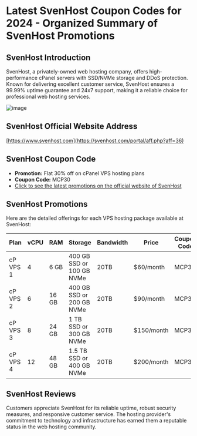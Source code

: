 # Latest SvenHost Coupon Codes for 2024 - Organized Summary of SvenHost Promotions

## SvenHost Introduction
SvenHost, a privately-owned web hosting company, offers high-performance cPanel servers with SSD/NVMe storage and DDoS protection. Known for delivering excellent customer service, SvenHost ensures a 99.99% uptime guarantee and 24x7 support, making it a reliable choice for professional web hosting services.

![image](https://github.com/pzletaunuu1/SvenHost/assets/167661812/c88b823f-d372-4cb1-ba7e-6ef8c10e3b77)

## SvenHost Official Website Address
[https://www.svenhost.com](https://svenhost.com/portal/aff.php?aff=36)

## SvenHost Coupon Code
- **Promotion:** Flat 30% off on cPanel VPS hosting plans
- **Coupon Code:** MCP30
- [Click to see the latest promotions on the official website of SvenHost](https://svenhost.com/portal/aff.php?aff=36)

## SvenHost Promotions
Here are the detailed offerings for each VPS hosting package available at SvenHost:

| Plan      | vCPU | RAM  | Storage               | Bandwidth   | Price      | Coupon Code | Link                                             |
|-----------|------|------|-----------------------|-------------|------------|-------------|--------------------------------------------------|
| cP VPS 1  | 4    | 6 GB | 400 GB SSD or 100 GB NVMe | 20TB      | $60/month  | MCP30       | [Order Now](https://svenhost.com/portal/aff.php?aff=36&pid=65) |
| cP VPS 2  | 6    | 16 GB| 400 GB SSD or 200 GB NVMe | 20TB      | $90/month  | MCP30       | [Order Now](https://svenhost.com/portal/aff.php?aff=36&pid=66) |
| cP VPS 3  | 8    | 24 GB| 1 TB SSD or 300 GB NVMe   | 20TB      | $150/month | MCP30       | [Order Now](https://svenhost.com/portal/aff.php?aff=36&pid=67) |
| cP VPS 4  | 12   | 48 GB| 1.5 TB SSD or 400 GB NVMe | 20TB      | $200/month | MCP30       | [Order Now](https://svenhost.com/portal/aff.php?aff=36&pid=68) |

## SvenHost Reviews
Customers appreciate SvenHost for its reliable uptime, robust security measures, and responsive customer service. The hosting provider's commitment to technology and infrastructure has earned them a reputable status in the web hosting community.


